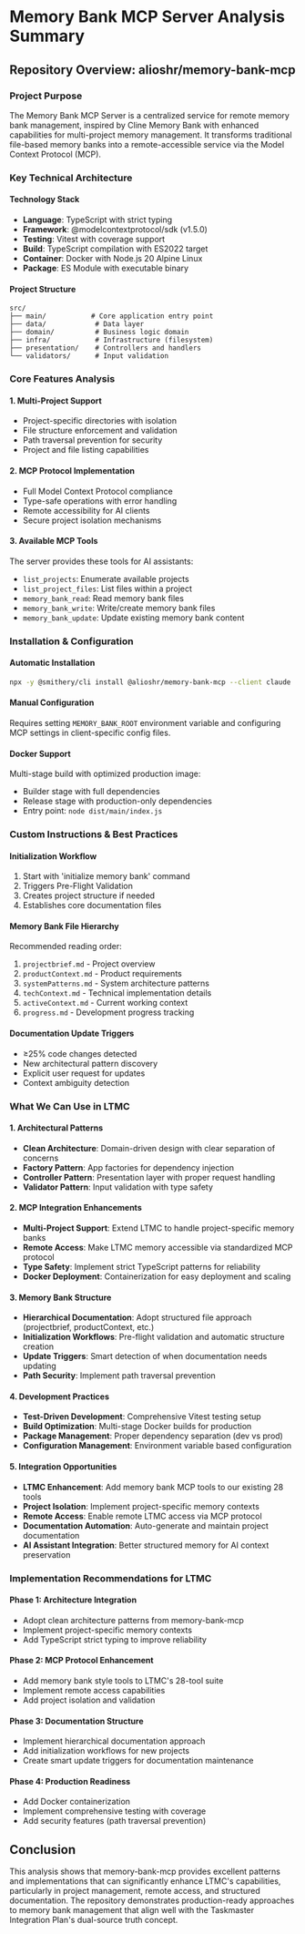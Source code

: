 # Memory Bank MCP Server Analysis Summary

## Repository Overview: alioshr/memory-bank-mcp

### Project Purpose
The Memory Bank MCP Server is a centralized service for remote memory bank management, inspired by Cline Memory Bank with enhanced capabilities for multi-project memory management. It transforms traditional file-based memory banks into a remote-accessible service via the Model Context Protocol (MCP).

### Key Technical Architecture

#### Technology Stack
- **Language**: TypeScript with strict typing
- **Framework**: @modelcontextprotocol/sdk (v1.5.0)
- **Testing**: Vitest with coverage support
- **Build**: TypeScript compilation with ES2022 target
- **Container**: Docker with Node.js 20 Alpine Linux
- **Package**: ES Module with executable binary

#### Project Structure
```
src/
├── main/           # Core application entry point
├── data/            # Data layer
├── domain/          # Business logic domain
├── infra/           # Infrastructure (filesystem)
├── presentation/    # Controllers and handlers
└── validators/      # Input validation
```

### Core Features Analysis

#### 1. Multi-Project Support
- Project-specific directories with isolation
- File structure enforcement and validation
- Path traversal prevention for security
- Project and file listing capabilities

#### 2. MCP Protocol Implementation
- Full Model Context Protocol compliance
- Type-safe operations with error handling
- Remote accessibility for AI clients
- Secure project isolation mechanisms

#### 3. Available MCP Tools
The server provides these tools for AI assistants:
- `list_projects`: Enumerate available projects
- `list_project_files`: List files within a project
- `memory_bank_read`: Read memory bank files
- `memory_bank_write`: Write/create memory bank files
- `memory_bank_update`: Update existing memory bank content

### Installation & Configuration

#### Automatic Installation
```bash
npx -y @smithery/cli install @alioshr/memory-bank-mcp --client claude
```

#### Manual Configuration
Requires setting `MEMORY_BANK_ROOT` environment variable and configuring MCP settings in client-specific config files.

#### Docker Support
Multi-stage build with optimized production image:
- Builder stage with full dependencies
- Release stage with production-only dependencies
- Entry point: `node dist/main/index.js`

### Custom Instructions & Best Practices

#### Initialization Workflow
1. Start with 'initialize memory bank' command
2. Triggers Pre-Flight Validation
3. Creates project structure if needed
4. Establishes core documentation files

#### Memory Bank File Hierarchy
Recommended reading order:
1. `projectbrief.md` - Project overview
2. `productContext.md` - Product requirements
3. `systemPatterns.md` - System architecture patterns
4. `techContext.md` - Technical implementation details
5. `activeContext.md` - Current working context
6. `progress.md` - Development progress tracking

#### Documentation Update Triggers
- ≥25% code changes detected
- New architectural pattern discovery
- Explicit user request for updates
- Context ambiguity detection

### What We Can Use in LTMC

#### 1. **Architectural Patterns**
- **Clean Architecture**: Domain-driven design with clear separation of concerns
- **Factory Pattern**: App factories for dependency injection
- **Controller Pattern**: Presentation layer with proper request handling
- **Validator Pattern**: Input validation with type safety

#### 2. **MCP Integration Enhancements**
- **Multi-Project Support**: Extend LTMC to handle project-specific memory banks
- **Remote Access**: Make LTMC memory accessible via standardized MCP protocol
- **Type Safety**: Implement strict TypeScript patterns for reliability
- **Docker Deployment**: Containerization for easy deployment and scaling

#### 3. **Memory Bank Structure**
- **Hierarchical Documentation**: Adopt structured file approach (projectbrief, productContext, etc.)
- **Initialization Workflows**: Pre-flight validation and automatic structure creation
- **Update Triggers**: Smart detection of when documentation needs updating
- **Path Security**: Implement path traversal prevention

#### 4. **Development Practices**
- **Test-Driven Development**: Comprehensive Vitest testing setup
- **Build Optimization**: Multi-stage Docker builds for production
- **Package Management**: Proper dependency separation (dev vs prod)
- **Configuration Management**: Environment variable based configuration

#### 5. **Integration Opportunities**
- **LTMC Enhancement**: Add memory bank MCP tools to our existing 28 tools
- **Project Isolation**: Implement project-specific memory contexts
- **Remote Access**: Enable remote LTMC access via MCP protocol
- **Documentation Automation**: Auto-generate and maintain project documentation
- **AI Assistant Integration**: Better structured memory for AI context preservation

### Implementation Recommendations for LTMC

#### Phase 1: Architecture Integration
- Adopt clean architecture patterns from memory-bank-mcp
- Implement project-specific memory contexts
- Add TypeScript strict typing to improve reliability

#### Phase 2: MCP Protocol Enhancement
- Add memory bank style tools to LTMC's 28-tool suite
- Implement remote access capabilities
- Add project isolation and validation

#### Phase 3: Documentation Structure
- Implement hierarchical documentation approach
- Add initialization workflows for new projects
- Create smart update triggers for documentation maintenance

#### Phase 4: Production Readiness
- Add Docker containerization
- Implement comprehensive testing with coverage
- Add security features (path traversal prevention)

## Conclusion

This analysis shows that memory-bank-mcp provides excellent patterns and implementations that can significantly enhance LTMC's capabilities, particularly in project management, remote access, and structured documentation. The repository demonstrates production-ready approaches to memory bank management that align well with the Taskmaster Integration Plan's dual-source truth concept.